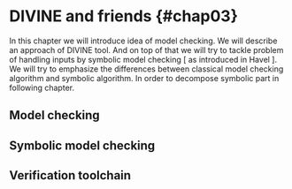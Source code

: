 # DIVINE and friends {#chap03}

In this chapter we will introduce idea of model checking. We will describe an
approach of DIVINE tool. And on top of that we will try to tackle problem of
handling inputs by symbolic model checking [ as introduced in Havel ]. We will
try to emphasize the differences between classical model checking algorithm and
symbolic algorithm. In order to decompose symbolic part in following chapter.

## Model checking

## Symbolic model checking

## Verification toolchain
